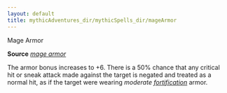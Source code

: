 ```yaml
---
layout: default
title: mythicAdventures_dir/mythicSpells_dir/mageArmor
---
```

Mage Armor

**Source** [_mage armor_](../../spells_dir/mageArmor#_mage-armor)

The armor bonus increases to +6. There is a 50% chance that any critical hit or sneak attack made against the target is negated and treated as a normal hit, as if the target were wearing _moderate [fortification](../../magicItems_dir/armor#_armor-fortification)_ armor.

